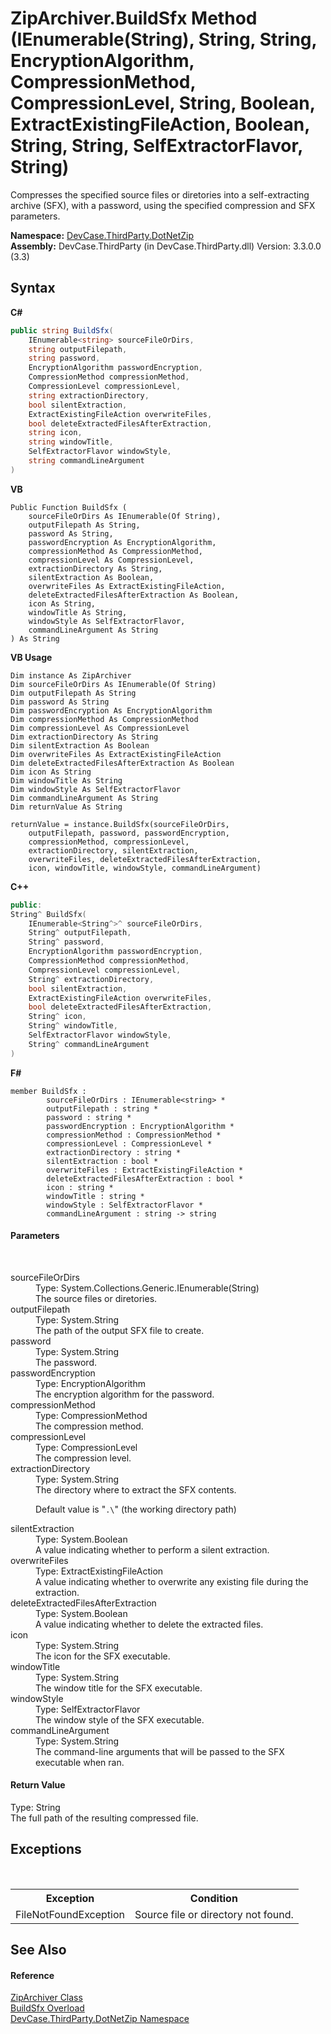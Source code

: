 # ZipArchiver.BuildSfx Method (IEnumerable(String), String, String, EncryptionAlgorithm, CompressionMethod, CompressionLevel, String, Boolean, ExtractExistingFileAction, Boolean, String, String, SelfExtractorFlavor, String)
 

Compresses the specified source files or diretories into a self-extracting archive (SFX), with a password, using the specified compression and SFX parameters.

**Namespace:**&nbsp;<a href="N_DevCase_ThirdParty_DotNetZip">DevCase.ThirdParty.DotNetZip</a><br />**Assembly:**&nbsp;DevCase.ThirdParty (in DevCase.ThirdParty.dll) Version: 3.3.0.0 (3.3)

## Syntax

**C#**<br />
``` C#
public string BuildSfx(
	IEnumerable<string> sourceFileOrDirs,
	string outputFilepath,
	string password,
	EncryptionAlgorithm passwordEncryption,
	CompressionMethod compressionMethod,
	CompressionLevel compressionLevel,
	string extractionDirectory,
	bool silentExtraction,
	ExtractExistingFileAction overwriteFiles,
	bool deleteExtractedFilesAfterExtraction,
	string icon,
	string windowTitle,
	SelfExtractorFlavor windowStyle,
	string commandLineArgument
)
```

**VB**<br />
``` VB
Public Function BuildSfx ( 
	sourceFileOrDirs As IEnumerable(Of String),
	outputFilepath As String,
	password As String,
	passwordEncryption As EncryptionAlgorithm,
	compressionMethod As CompressionMethod,
	compressionLevel As CompressionLevel,
	extractionDirectory As String,
	silentExtraction As Boolean,
	overwriteFiles As ExtractExistingFileAction,
	deleteExtractedFilesAfterExtraction As Boolean,
	icon As String,
	windowTitle As String,
	windowStyle As SelfExtractorFlavor,
	commandLineArgument As String
) As String
```

**VB Usage**<br />
``` VB Usage
Dim instance As ZipArchiver
Dim sourceFileOrDirs As IEnumerable(Of String)
Dim outputFilepath As String
Dim password As String
Dim passwordEncryption As EncryptionAlgorithm
Dim compressionMethod As CompressionMethod
Dim compressionLevel As CompressionLevel
Dim extractionDirectory As String
Dim silentExtraction As Boolean
Dim overwriteFiles As ExtractExistingFileAction
Dim deleteExtractedFilesAfterExtraction As Boolean
Dim icon As String
Dim windowTitle As String
Dim windowStyle As SelfExtractorFlavor
Dim commandLineArgument As String
Dim returnValue As String

returnValue = instance.BuildSfx(sourceFileOrDirs, 
	outputFilepath, password, passwordEncryption, 
	compressionMethod, compressionLevel, 
	extractionDirectory, silentExtraction, 
	overwriteFiles, deleteExtractedFilesAfterExtraction, 
	icon, windowTitle, windowStyle, commandLineArgument)
```

**C++**<br />
``` C++
public:
String^ BuildSfx(
	IEnumerable<String^>^ sourceFileOrDirs, 
	String^ outputFilepath, 
	String^ password, 
	EncryptionAlgorithm passwordEncryption, 
	CompressionMethod compressionMethod, 
	CompressionLevel compressionLevel, 
	String^ extractionDirectory, 
	bool silentExtraction, 
	ExtractExistingFileAction overwriteFiles, 
	bool deleteExtractedFilesAfterExtraction, 
	String^ icon, 
	String^ windowTitle, 
	SelfExtractorFlavor windowStyle, 
	String^ commandLineArgument
)
```

**F#**<br />
``` F#
member BuildSfx : 
        sourceFileOrDirs : IEnumerable<string> * 
        outputFilepath : string * 
        password : string * 
        passwordEncryption : EncryptionAlgorithm * 
        compressionMethod : CompressionMethod * 
        compressionLevel : CompressionLevel * 
        extractionDirectory : string * 
        silentExtraction : bool * 
        overwriteFiles : ExtractExistingFileAction * 
        deleteExtractedFilesAfterExtraction : bool * 
        icon : string * 
        windowTitle : string * 
        windowStyle : SelfExtractorFlavor * 
        commandLineArgument : string -> string 

```


#### Parameters
&nbsp;<dl><dt>sourceFileOrDirs</dt><dd>Type: System.Collections.Generic.IEnumerable(String)<br />The source files or diretories.</dd><dt>outputFilepath</dt><dd>Type: System.String<br />The path of the output SFX file to create.</dd><dt>password</dt><dd>Type: System.String<br />The password.</dd><dt>passwordEncryption</dt><dd>Type: EncryptionAlgorithm<br />The encryption algorithm for the password.</dd><dt>compressionMethod</dt><dd>Type: CompressionMethod<br />The compression method.</dd><dt>compressionLevel</dt><dd>Type: CompressionLevel<br />The compression level.</dd><dt>extractionDirectory</dt><dd>Type: System.String<br />The directory where to extract the SFX contents. 

 Default value is "`.\`" (the working directory path)</dd><dt>silentExtraction</dt><dd>Type: System.Boolean<br />A value indicating whether to perform a silent extraction.</dd><dt>overwriteFiles</dt><dd>Type: ExtractExistingFileAction<br />A value indicating whether to overwrite any existing file during the extraction.</dd><dt>deleteExtractedFilesAfterExtraction</dt><dd>Type: System.Boolean<br />A value indicating whether to delete the extracted files.</dd><dt>icon</dt><dd>Type: System.String<br />The icon for the SFX executable.</dd><dt>windowTitle</dt><dd>Type: System.String<br />The window title for the SFX executable.</dd><dt>windowStyle</dt><dd>Type: SelfExtractorFlavor<br />The window style of the SFX executable.</dd><dt>commandLineArgument</dt><dd>Type: System.String<br />The command-line arguments that will be passed to the SFX executable when ran.</dd></dl>

#### Return Value
Type: String<br />The full path of the resulting compressed file.

## Exceptions
&nbsp;<table><tr><th>Exception</th><th>Condition</th></tr><tr><td>FileNotFoundException</td><td>Source file or directory not found.</td></tr></table>

## See Also


#### Reference
<a href="T_DevCase_ThirdParty_DotNetZip_ZipArchiver">ZipArchiver Class</a><br /><a href="Overload_DevCase_ThirdParty_DotNetZip_ZipArchiver_BuildSfx">BuildSfx Overload</a><br /><a href="N_DevCase_ThirdParty_DotNetZip">DevCase.ThirdParty.DotNetZip Namespace</a><br />